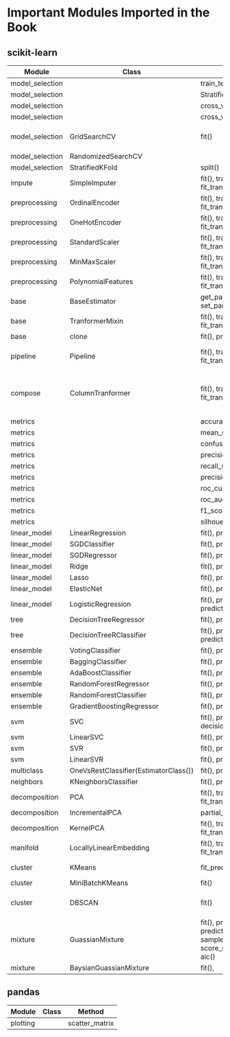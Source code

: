 # Important Modules Imported in the Book

## scikit-learn

| Module | Class | Method | Attributes | Note |
|   ---  |  ---  |   ---  |    ---     | ---  |
| model_selection | | train_test_split() |
| model_selection | | StratifiedShuffleSplit() |
| model_selection | | cross_val_score() |
| model_selection | | cross_val_predict() |
| model_selection | GridSearchCV | fit() | best_params_, best_estimator, sv_results_ |
| model_selection | RandomizedSearchCV |
| model_selection | StratifiedKFold | split()
| impute | SimpleImputer | fit(), transform(), fit_transform() | statistics_ |
| preprocessing | OrdinalEncoder | fit(), transform(), fit_transform() | categories_ |
| preprocessing | OneHotEncoder | fit(), transform(), fit_transform() | categories_|
| preprocessing | StandardScaler | fit(), transform(), fit_transform() | 
| preprocessing | MinMaxScaler | fit(), transform(), fit_transform() | 
| preprocessing | PolynomialFeatures | fit(), transform(), fit_transform() | 
| base | BaseEstimator | get_params(), set_params() |
| base | TranformerMixin | fit(), transform(), fit_transform() |
| base | clone | fit(), predict() |
| pipeline | Pipeline | fit(), transform(), fit_transform() | | for numerical columns |
| compose | ColumnTranformer | fit(), transform(), fit_transform() | | for numerical & categorical columns |
| metrics | | accuracy() |
| metrics | | mean_squared_error() |
| metrics | | confusion_matrix() |
| metrics | | precision_score() |
| metrics | | recall_score() |
| metrics | | precision_recall_curve() |
| metrics | | roc_curve() |
| metrics | | roc_auc_score() |
| metrics | | f1_score() |
| metrics | | silhouette_score() |
| linear_model | LinearRegression | fit(), predict() | intercept_, coef_ |
| linear_model | SGDClassifier | fit(), predict() |
| linear_model | SGDRegressor | fit(), predict() | intercept_, coef_ |
| linear_model | Ridge | fit(), predict() |
| linear_model | Lasso | fit(), predict() |
| linear_model | ElasticNet | fit(), predict() |
| linear_model | LogisticRegression | fit(), predict(), predict_proba() |
| tree | DecisionTreeRegressor| fit(), predict() |
| tree | DecisionTreeRClassifier| fit(), predict(), predict_proba() |
| ensemble | VotingClassifier | fit(), predict() |
| ensemble | BaggingClassifier | fit(), predict() | oob_score_ |
| ensemble | AdaBoostClassifier | fit(), predict() |
| ensemble | RandomForestRegressor | fit(), predict() |
| ensemble | RandomForestClassifier | fit(), predict() |
| ensemble | GradientBoostingRegressor | fit(), predict() |
| svm | SVC | fit(), predict(), decision_function() | classes_ |
| svm | LinearSVC | fit(), predict() |
| svm | SVR | fit(), predict() |
| svm | LinearSVR | fit(), predict() |
| multiclass | OneVsRestClassifier(EstimatorClass()) | fit(), predict() | estimators_ |
| neighbors | KNeighborsClassifier | fit(), predict() |
| decomposition | PCA | fit(), transform(), fit_transform() | explained_variance_ratio_ |
| decomposition | IncrementalPCA | partial_fit(), transform() |
| decomposition | KernelPCA | fit(), transform(), fit_transform() | 
| manifold | LocallyLinearEmbedding | fit(), transform(), fit_transform() | 
| cluster | KMeans | fit_predict(), score() | labels_, cluster_centers, inertia_ |
| cluster | MiniBatchKMeans | fit() |
| cluster | DBSCAN | fit() | labels_, core_sample_indices_, components_ |
| mixture | GuassianMixture | fit(), predict(), predict_proba(), sample(), score_samples(), bic(), aic() | means_, covariances_, converged_, n_iter_ |
| mixture | BaysianGuassianMixture | fit(), 


## pandas

| Module | Class | Method |
|  ---   |  ---  |  ---   |
| plotting | | scatter_matrix |
